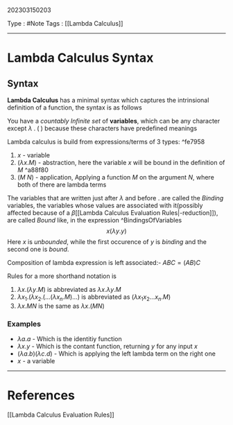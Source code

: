 202303150203

Type : #Note
Tags : [[Lambda Calculus]]

---
# Lambda Calculus Syntax

## Syntax
**Lambda Calculus** has a minimal syntax which captures the intrinsional definition of a function, the syntax is as follows

You have a *countably Infinite set* of **variables**, which can be any character except $\lambda\; .\; (\;)$ because these characters have predefined meanings

Lambda calculus is build from expressions/terms of 3 types: ^fe7958
1. $x$ - variable
2. $(\lambda x.M)$ - abstraction, here the variable $x$ will be bound in the definition of $M$ ^a88f80
3. $(M\ N)$ - application, Applying a function $M$ on the argument $N$, where both of there are lambda terms

The variables that are written just after $\lambda$ and before $.$ are called the *Binding* variables, the variables whose values are associated with it(possibly affected because of a $\beta$[[Lambda Calculus Evaluation Rules|-reduction]]), are called *Bound*
like, in the expression ^BindingsOfVariables
$$
x(\lambda y.y)
$$
Here $x$ is *unbounded*, while the first occurence of $y$ is *binding* and the second one is *bound*.

Composition of lambda expression is left associated:- $ABC=(AB)C$

Rules for a more shorthand notation is 
1. $\lambda x.(\lambda y.M)$ is abbreviated as $\lambda x.\lambda y.M$
2. $\lambda x_1.(\lambda x_2. (\dots(\lambda x_n.M)\dots)$ is abbreviated as $(\lambda x_1 x_2\dots x_n.M)$
3. $\lambda x.MN$ is the same as $\lambda x.(MN)$

### Examples
- $\lambda a.a$  -  Which is the identitiy function
- $\lambda x.y$  -  Which is the contant function, returning $y$ for any input $x$
- $(\lambda a.b)(\lambda c.d)$  -  Which is applying the left lambda term on the right one
- $x$  -  a variable

---
# References
[[Lambda Calculus Evaluation Rules]]
